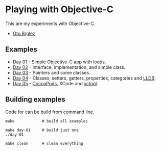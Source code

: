 # Playing with Objective-C

This are my experiments with Objective-C.

- [Oto Brglez](https://github.com/otobrglez)

## Examples

- [Day 01](src/01) - Simple Objective-C app with loops.
- [Day 02](src/02) - Interface, implementation, and simple class.
- [Day 03](src/03) - Pointers and some classes.
- [Day 04](src/04) - Classes, setters, getters, properties, categories and [LLDB](https://developer.apple.com/library/mac/documentation/IDEs/Conceptual/gdb_to_lldb_transition_guide/document/lldb-command-examples.html).
- [Day 05](src/05) - [CocoaPods](http://cocoapods.org/), XCode and [xctool](https://github.com/facebook/xctool).

## Building examples

Code for can be build from command line.

```
make            # build all examples

make day-01     # build just one
./day-01

make clean      # clean everything
```


